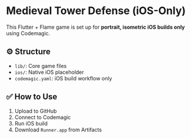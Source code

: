 # Medieval Tower Defense (iOS-Only)

This Flutter + Flame game is set up for **portrait, isometric iOS builds only** using Codemagic.

## ⚙️ Structure
- `lib/`: Core game files
- `ios/`: Native iOS placeholder
- `codemagic.yaml`: iOS build workflow only

## ✅ How to Use
1. Upload to GitHub
2. Connect to Codemagic
3. Run iOS build
4. Download `Runner.app` from Artifacts
